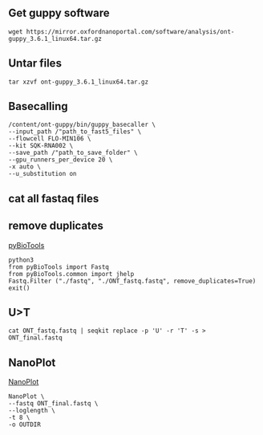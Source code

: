 ## Get guppy software
```
wget https://mirror.oxfordnanoportal.com/software/analysis/ont-guppy_3.6.1_linux64.tar.gz
```

## Untar files
```
tar xzvf ont-guppy_3.6.1_linux64.tar.gz
```

## Basecalling
```
/content/ont-guppy/bin/guppy_basecaller \
--input_path /"path_to_fast5_files" \
--flowcell FLO-MIN106 \
--kit SQK-RNA002 \
--save_path /"path_to_save_folder" \
--gpu_runners_per_device 20 \
-x auto \
--u_substitution on
```

## cat all fastaq files

## remove duplicates
[pyBioTools](https://github.com/a-slide/pyBioTools)  
```
python3
from pyBioTools import Fastq
from pyBioTools.common import jhelp
Fastq.Filter ("./fastq", "./ONT_fastq.fastq", remove_duplicates=True)
exit()
```

## U>T
```
cat ONT_fastq.fastq | seqkit replace -p 'U' -r 'T' -s > ONT_final.fastq
```

## NanoPlot
[NanoPlot](https://github.com/wdecoster/NanoPlot)  
```
NanoPlot \
--fastq ONT_final.fastq \
--loglength \
-t 8 \
-o OUTDIR
```
